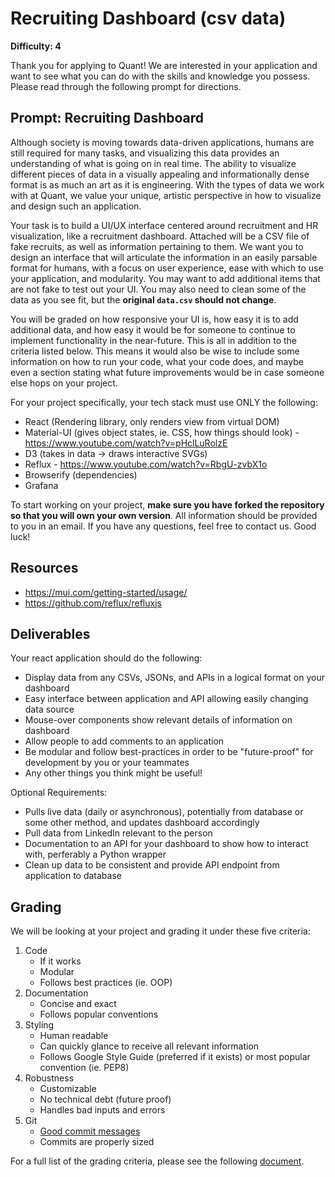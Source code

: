 # Recruiting Dashboard (csv data)

**Difficulty: 4**

Thank you for applying to Quant! We are interested in your application and want to see what you can do with the skills and knowledge you possess. Please read through the following prompt for directions.

## **Prompt: Recruiting Dashboard**
Although society is moving towards data-driven applications, humans are still required for many tasks, and visualizing this data provides an understanding of what is going on in real time. The ability to visualize different pieces of data in a visually appealing and informationally dense format is as much an art as it is engineering. With the types of data we work with at Quant, we value your unique, artistic perspective in how to visualize and design such an application.

Your task is to build a UI/UX interface centered around recruitment and HR visualization, like a recruitment dashboard. Attached will be a CSV file of fake recruits, as well as information pertaining to them. We want you to design an interface that will articulate the information in an easily parsable format for humans, with a focus on user experience, ease with which to use your application, and modularity. You may want to add additional items that are not fake to test out your UI. You may also need to clean some of the data as you see fit, but the **original `data.csv` should not change**.

You will be graded on how responsive your UI is, how easy it is to add additional data, and how easy it would be for someone to continue to implement functionality in the near-future. This is all in addition to the criteria listed below. This means it would also be wise to include some information on how to run your code, what your code does, and maybe even a section stating what future improvements would be in case someone else hops on your project.

For your project specifically, your tech stack must use ONLY the following:
- React (Rendering library, only renders view from virtual DOM)
- Material-UI (gives object states, ie. CSS, how things should look) - https://www.youtube.com/watch?v=pHclLuRolzE
- D3 (takes in data -> draws interactive SVGs)
- Reflux - https://www.youtube.com/watch?v=RbgU-zvbX1o
- Browserify (dependencies)
- Grafana

To start working on your project, **make sure you have forked the repository so that you will own your own version**. All information should be provided to you in an email. If you have any questions, feel free to contact us. Good luck!

## **Resources**
- https://mui.com/getting-started/usage/
- https://github.com/reflux/refluxjs

## **Deliverables**
Your react application should do the following:
- Display data from any CSVs, JSONs, and APIs in a logical format on your dashboard
- Easy interface between application and API allowing easily changing data source
- Mouse-over components show relevant details of information on dashboard
- Allow people to add comments to an application 
- Be modular and follow best-practices in order to be "future-proof" for development by you or your teammates
- Any other things you think might be useful!

Optional Requirements:
- Pulls live data (daily or asynchronous), potentially from database or some other method, and updates dashboard accordingly
- Pull data from LinkedIn relevant to the person
- Documentation to an API for your dashboard to show how to interact with, perferably a Python wrapper
- Clean up data to be consistent and provide API endpoint from application to database

## **Grading**
We will be looking at your project and grading it under these five criteria:
1. Code
   - If it works
   - Modular
   - Follows best practices (ie. OOP)
2. Documentation
   - Concise and exact
   - Follows popular conventions
3. Styling
   - Human readable
   - Can quickly glance to receive all relevant information
   - Follows Google Style Guide (preferred if it exists) or most popular convention (ie. PEP8)
4. Robustness
   - Customizable
   - No technical debt (future proof)
   - Handles bad inputs and errors
5. Git
   - [Good commit messages](https://cbea.ms/git-commit/#seven-rules)
   - Commits are properly sized

For a full list of the grading criteria, please see the following [document](https://docs.google.com/spreadsheets/d/16CqSJSlch7w9q4_ZTiydKGk0T01rgvIEcHHwqsI_KSo/edit?usp=sharing). 